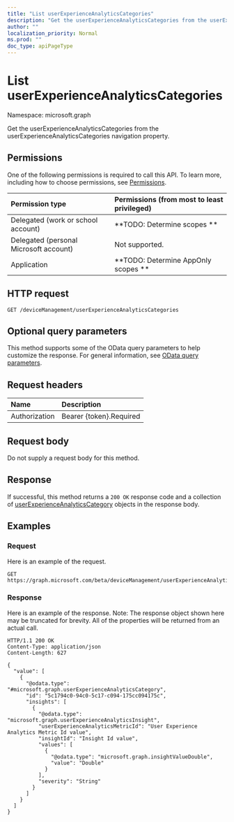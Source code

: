 ```yaml
---
title: "List userExperienceAnalyticsCategories"
description: "Get the userExperienceAnalyticsCategories from the userExperienceAnalyticsCategories navigation property."
author: ""
localization_priority: Normal
ms.prod: ""
doc_type: apiPageType
---
```


# List userExperienceAnalyticsCategories

Namespace: microsoft.graph

Get the userExperienceAnalyticsCategories from the userExperienceAnalyticsCategories navigation property.

## Permissions
One of the following permissions is required to call this API. To learn more, including how to choose permissions, see [Permissions](/concepts/permissions-reference.md).

|Permission type|Permissions (from most to least privileged)|
|:---|:---|
|Delegated (work or school account)|**TODO: Determine scopes **|
|Delegated (personal Microsoft account)|Not supported.|
|Application|**TODO: Determine AppOnly scopes **|

## HTTP request
<!-- {
  "blockType": "ignored"
}
-->
``` http
GET /deviceManagement/userExperienceAnalyticsCategories
```

## Optional query parameters
This method supports some of the OData query parameters to help customize the response. For general information, see [OData query parameters](/graph/query-parameters).

## Request headers
|Name|Description|
|:---|:---|
|Authorization|Bearer {token}.Required|

## Request body
Do not supply a request body for this method.

## Response
If successful, this method returns a `200 OK` response code and a collection of [userExperienceAnalyticsCategory](../resources/userexperienceanalyticscategory.md) objects in the response body.

## Examples

### Request
Here is an example of the request.
<!-- {
  "blockType": "request",
  "name": "get_userexperienceanalyticscategory"
}
-->
``` http
GET https://graph.microsoft.com/beta/deviceManagement/userExperienceAnalyticsCategories
```

### Response
Here is an example of the response. Note: The response object shown here may be truncated for brevity. All of the properties will be returned from an actual call.
<!-- {
  "blockType": "response",
  "truncated": true,
  "@odata.type": "collection(microsoft.graph.userexperienceanalyticscategory)"
}
-->
``` http
HTTP/1.1 200 OK
Content-Type: application/json
Content-Length: 627

{
  "value": [
    {
      "@odata.type": "#microsoft.graph.userExperienceAnalyticsCategory",
      "id": "5c1794c0-94c0-5c17-c094-175cc094175c",
      "insights": [
        {
          "@odata.type": "microsoft.graph.userExperienceAnalyticsInsight",
          "userExperienceAnalyticsMetricId": "User Experience Analytics Metric Id value",
          "insightId": "Insight Id value",
          "values": [
            {
              "@odata.type": "microsoft.graph.insightValueDouble",
              "value": "Double"
            }
          ],
          "severity": "String"
        }
      ]
    }
  ]
}
```


